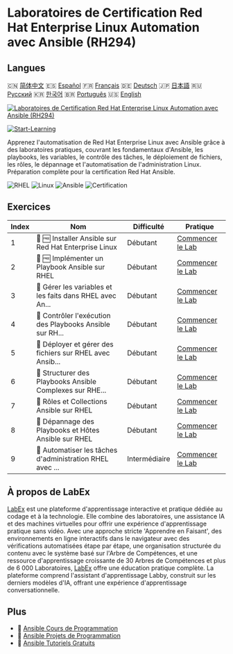 # Laboratoires de Certification Red Hat Enterprise Linux Automation avec Ansible (RH294)

## Langues

🇨🇳 [简体中文](README_zh.md) 🇪🇸 [Español](README_es.md) 🇫🇷 [Français](README_fr.md) 🇩🇪 [Deutsch](README_de.md) 🇯🇵 [日本語](README_ja.md) 🇷🇺 [Русский](README_ru.md) 🇰🇷 [한국어](README_ko.md) 🇧🇷 [Português](README_pt.md) 🇺🇸 [English](README.md) 

[![Laboratoires de Certification Red Hat Enterprise Linux Automation avec Ansible (RH294)](https://cover-creator.labex.io/red-hat-enterprise-linux-automation-with-ansible-rh294.png?lang=fr)](https://labex.io/fr/courses/red-hat-enterprise-linux-automation-with-ansible-rh294)

[![Start-Learning](https://img.shields.io/badge/Start-Learning-whitesmoke?style=for-the-badge)](https://labex.io/fr/courses/red-hat-enterprise-linux-automation-with-ansible-rh294)

Apprenez l'automatisation de Red Hat Enterprise Linux avec Ansible grâce à des laboratoires pratiques, couvrant les fondamentaux d'Ansible, les playbooks, les variables, le contrôle des tâches, le déploiement de fichiers, les rôles, le dépannage et l'automatisation de l'administration Linux. Préparation complète pour la certification Red Hat Ansible.

![RHEL](https://img.shields.io/badge/RHEL-whitesmoke?style=for-the-badge&logo=rhel)
![Linux](https://img.shields.io/badge/Linux-whitesmoke?style=for-the-badge&logo=linux)
![Ansible](https://img.shields.io/badge/Ansible-whitesmoke?style=for-the-badge&logo=ansible)
![Certification](https://img.shields.io/badge/Certification-whitesmoke?style=for-the-badge&logo=certification)


## Exercices

|   Index | Nom                                                       | Difficulté    | Pratique                                                                                                                                                                                              |
|---------|-----------------------------------------------------------|---------------|-------------------------------------------------------------------------------------------------------------------------------------------------------------------------------------------------------|
|       1 | 🧩 🆓 Installer Ansible sur Red Hat Enterprise Linux      | Débutant      | <a target='_blank' href='https://labex.io/fr/labs/rhel-install-ansible-on-red-hat-enterprise-linux-590544?course=red-hat-enterprise-linux-automation-with-ansible-rh294'>Commencer le Lab</a>         |
|       2 | 🧩 🆓 Implémenter un Playbook Ansible sur RHEL            | Débutant      | <a target='_blank' href='https://labex.io/fr/labs/ansible-implement-an-ansible-playbook-on-rhel-590552?course=red-hat-enterprise-linux-automation-with-ansible-rh294'>Commencer le Lab</a>            |
|       3 | 🧩  Gérer les variables et les faits dans RHEL avec An... | Débutant      | <a target='_blank' href='https://labex.io/fr/labs/ansible-manage-variables-and-facts-in-rhel-with-ansible-590560?course=red-hat-enterprise-linux-automation-with-ansible-rh294'>Commencer le Lab</a>  |
|       4 | 🧩  Contrôler l'exécution des Playbooks Ansible sur RH... | Débutant      | <a target='_blank' href='https://labex.io/fr/labs/rhel-control-ansible-playbook-execution-on-rhel-590569?course=red-hat-enterprise-linux-automation-with-ansible-rh294'>Commencer le Lab</a>          |
|       5 | 🧩  Déployer et gérer des fichiers sur RHEL avec Ansib... | Débutant      | <a target='_blank' href='https://labex.io/fr/labs/ansible-deploy-and-manage-files-on-rhel-with-ansible-590573?course=red-hat-enterprise-linux-automation-with-ansible-rh294'>Commencer le Lab</a>     |
|       6 | 🧩  Structurer des Playbooks Ansible Complexes sur RHE... | Débutant      | <a target='_blank' href='https://labex.io/fr/labs/ansible-structuring-complex-ansible-playbooks-on-rhel-590576?course=red-hat-enterprise-linux-automation-with-ansible-rh294'>Commencer le Lab</a>    |
|       7 | 🧩  Rôles et Collections Ansible sur RHEL                 | Débutant      | <a target='_blank' href='https://labex.io/fr/labs/ansible-ansible-roles-and-collections-on-rhel-590574?course=red-hat-enterprise-linux-automation-with-ansible-rh294'>Commencer le Lab</a>            |
|       8 | 🧩  Dépannage des Playbooks et Hôtes Ansible sur RHEL     | Débutant      | <a target='_blank' href='https://labex.io/fr/labs/ansible-troubleshoot-ansible-playbooks-and-hosts-on-rhel-590577?course=red-hat-enterprise-linux-automation-with-ansible-rh294'>Commencer le Lab</a> |
|       9 | 🧩  Automatiser les tâches d'administration RHEL avec ... | Intermédiaire | <a target='_blank' href='https://labex.io/fr/labs/ansible-automate-rhel-administration-tasks-with-ansible-590613?course=red-hat-enterprise-linux-automation-with-ansible-rh294'>Commencer le Lab</a>  |

## À propos de LabEx

[LabEx](https://labex.io) est une plateforme d'apprentissage interactive et pratique dédiée au codage et à la technologie. Elle combine des laboratoires, une assistance IA et des machines virtuelles pour offrir une expérience d'apprentissage pratique sans vidéo. Avec une approche stricte 'Apprendre en Faisant', des environnements en ligne interactifs dans le navigateur avec des vérifications automatisées étape par étape, une organisation structurée du contenu avec le système basé sur l'Arbre de Compétences, et une ressource d'apprentissage croissante de 30 Arbres de Compétences et plus de 6 000 Laboratoires, [LabEx](https://labex.io) offre une éducation pratique complète. La plateforme comprend l'assistant d'apprentissage Labby, construit sur les derniers modèles d'IA, offrant une expérience d'apprentissage conversationnelle.

## Plus

- 🔗 [Ansible Cours de Programmation](https://github.com/labex-labs/awesome-programming-courses)
- 🔗 [Ansible Projets de Programmation](https://github.com/labex-labs/awesome-programming-projects)
- 🔗 [Ansible Tutoriels Gratuits](https://github.com/labex-labs/ansible-free-tutorials)

